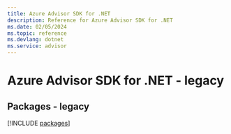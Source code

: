 ```yaml
---
title: Azure Advisor SDK for .NET
description: Reference for Azure Advisor SDK for .NET
ms.date: 02/05/2024
ms.topic: reference
ms.devlang: dotnet
ms.service: advisor
---
```

# Azure Advisor SDK for .NET - legacy
## Packages - legacy
[!INCLUDE [packages](advisor-index.md)]